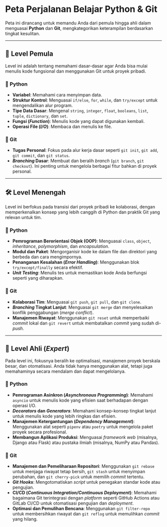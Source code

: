 # Peta Perjalanan Belajar Python & Git

Peta ini dirancang untuk memandu Anda dari pemula hingga ahli dalam menguasai **Python** dan **Git**, mengkategorikan keterampilan berdasarkan tingkat kesulitan.

---

## 🚀 Level Pemula

Level ini adalah tentang memahami dasar-dasar agar Anda bisa mulai menulis kode fungsional dan menggunakan Git untuk proyek pribadi.

### **🐍 Python**
* **Variabel**: Memahami cara menyimpan data.
* **Struktur Kontrol**: Menguasai `if/else`, `for`, `while`, dan `try/except` untuk mengendalikan alur program.
* **Tipe Data Dasar**: Mengenal `string`, `integer`, `float`, `booleans`, `list`, `tuple`, `dictionary`, dan `set`.
* **Fungsi (_Function_)**: Menulis kode yang dapat digunakan kembali.
* **Operasi File (_I/O_)**: Membaca dan menulis ke file.

### **🌳 Git**
* **Tugas Personal**: Fokus pada alur kerja dasar seperti `git init`, `git add`, `git commit`, dan `git status`.
* **_Branching_ Dasar**: Membuat dan beralih _branch_ (`git branch`, `git checkout`). Ini penting untuk mengelola berbagai fitur bahkan di proyek personal.

---

## 🛠️ Level Menengah

Level ini berfokus pada transisi dari proyek pribadi ke kolaborasi, dengan memperkenalkan konsep yang lebih canggih di Python dan praktik Git yang relevan untuk tim.

### **🐍 Python**
* **Pemrograman Berorientasi Objek (OOP)**: Menguasai `class`, `object`, _inheritance_, _polymorphism_, dan _encapsulation_.
* **Modul dan Paket**: Mengorganisir kode ke dalam file dan direktori yang berbeda dan cara mengimpornya.
* **Penanganan Kesalahan (_Error Handling_)**: Menggunakan blok `try/except/finally` secara efektif.
* **_Unit Testing_**: Menulis tes untuk memastikan kode Anda berfungsi seperti yang diharapkan.

### **🌳 Git**
* **Kolaborasi Tim**: Menguasai `git push`, `git pull`, dan `git clone`.
* **_Branching_ Tingkat Lanjut**: Menguasai `git merge` dan menyelesaikan konflik penggabungan (_merge conflict_).
* **Manajemen Riwayat**: Menggunakan `git reset` untuk memperbaiki _commit_ lokal dan `git revert` untuk membatalkan _commit_ yang sudah di-_push_.

---

## 👑 Level Ahli (_Expert_)

Pada level ini, fokusnya beralih ke optimalisasi, manajemen proyek berskala besar, dan otomatisasi. Anda tidak hanya menggunakan alat, tetapi juga memahaminya secara mendalam dan dapat mengelolanya.

### **🐍 Python**
* **Pemrograman Asinkron (_Asynchronous Programming_)**: Memahami `asyncio` untuk menulis kode yang efisien saat berhadapan dengan operasi I/O.
* **_Decorators_ dan _Generators_**: Memahami konsep-konsep tingkat lanjut untuk menulis kode yang lebih ringkas dan efisien.
* **Manajemen Ketergantungan (_Dependency Management_)**: Menggunakan alat seperti `pipenv` atau `poetry` untuk mengelola paket proyek secara profesional.
* **Membangun Aplikasi Produksi**: Menguasai _framework_ _web_ (misalnya, Django atau Flask) atau pustaka ilmiah (misalnya, NumPy atau Pandas).

### **🌳 Git**
* **Manajemen dan Pemeliharaan Repositori**: Menggunakan `git rebase` untuk menjaga riwayat tetap bersih, `git stash` untuk menyimpan perubahan, dan `git cherry-pick` untuk memilih _commit_ tertentu.
* **_Git Hooks_**: Mengotomatiskan _script_ untuk penegakan standar kode atau pengujian.
* **CI/CD (_Continuous Integration/Continuous Deployment_)**: Memahami bagaimana Git terintegrasi dengan _platform_ seperti GitHub Actions atau GitLab CI/CD untuk otomatisasi pengujian dan _deployment_.
* **Optimasi dan Pemulihan Bencana**: Menggunakan `git filter-repo` untuk membersihkan riwayat dan `git reflog` untuk memulihkan _commit_ yang hilang.